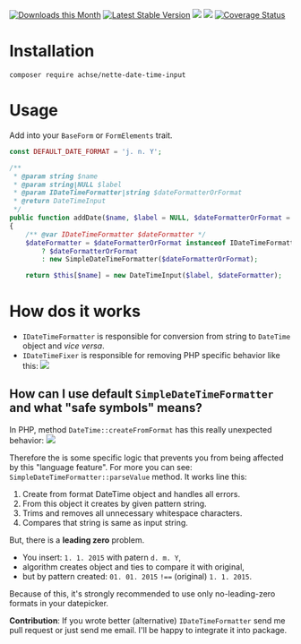 [![Downloads this Month](https://img.shields.io/packagist/dm/achse/nette-date-time-input.svg)](https://packagist.org/packages/achse/nette-date-time-input)
[![Latest Stable Version](https://poser.pugx.org/achse/nette-date-time-input/v/stable)](https://github.com/achse/nette-date-time-input/releases)
![](https://travis-ci.org/Achse/nette-date-time-input.svg?branch=master)
![](https://scrutinizer-ci.com/g/Achse/nette-date-time-input/badges/quality-score.png?b=master)
[![Coverage Status](https://coveralls.io/repos/github/Achse/nette-date-time-input/badge.svg?branch=master)](https://coveralls.io/github/Achse/nette-date-time-input?branch=master)

# Installation
```
composer require achse/nette-date-time-input
```

# Usage
Add into your `BaseForm` or `FormElements` trait.

```php
const DEFAULT_DATE_FORMAT = 'j. n. Y';

/**
 * @param string $name
 * @param string|NULL $label
 * @param IDateTimeFormatter|string $dateFormatterOrFormat
 * @return DateTimeInput
 */
public function addDate($name, $label = NULL, $dateFormatterOrFormat = BaseForm::DEFAULT_DATE_FORMAT)
{
	/** @var IDateTimeFormatter $dateFormatter */
	$dateFormatter = $dateFormatterOrFormat instanceof IDateTimeFormatter
		? $dateFormatterOrFormat
		: new SimpleDateTimeFormatter($dateFormatterOrFormat);

	return $this[$name] = new DateTimeInput($label, $dateFormatter);
```

# How dos it works
* `IDateTimeFormatter` is responsible for conversion from string to `DateTime` object and *vice versa*.
* `IDateTimeFixer` is responsible for removing PHP specific behavior like this: 
![](https://raw.githubusercontent.com/Achse/nette-date-time-input/master/examples/createFromFormat-now.jpg)

## How can I use default `SimpleDateTimeFormatter` and what "safe symbols" means?
In PHP,  method `DateTime::createFromFormat` has this really unexpected behavior:
![](https://raw.githubusercontent.com/Achse/nette-date-time-input/master/examples/createFromFormat.jpg)
 
Therefore the is some specific logic that prevents you from being affected by this "language feature".
For more you can see: `SimpleDateTimeFormatter::parseValue` method. It works line this:
1. Create from format DateTime object and handles all errors.
2. From this object it creates by given pattern string.
3. Trims and removes all unnecessary whitespace characters.
4. Compares that string is same as input string.

But, there is a **leading zero** problem. 
* You insert: `1. 1. 2015` with patern `d. m. Y`,
* algorithm creates object and ties to compare it with original,
* but by pattern created: `01. 01. 2015` `!==` (original) `1. 1. 2015`.
 
Because of this, it's strongly recommended to use only no-leading-zero formats in your datepicker.

**Contribution**: If you wrote better (alternative) `IDateTimeFormatter` send me pull request 
or just send me email. I'll be happy to integrate it into package.
